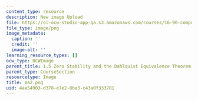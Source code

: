 ```yaml
---
content_type: resource
description: New image Upload
file: https://ol-ocw-studio-app-qa.s3.amazonaws.com/courses/16-90-computational-methods-in-aerospace-engineering-spring-2014/4aa54903d378e7e28ba3c43a0f333781_ma2.png
file_type: image/png
image_metadata:
  caption: ''
  credit: ''
  image-alt: ''
learning_resource_types: []
ocw_type: OCWImage
parent_title: 1.5 Zero Stability and the Dahlquist Equivalence Theorem
parent_type: CourseSection
resourcetype: Image
title: ma2.png
uid: 4aa54903-d378-e7e2-8ba3-c43a0f333781
---
```

